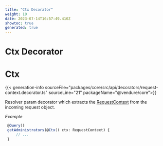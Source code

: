 ```yaml
---
title: "Ctx Decorator"
weight: 10
date: 2023-07-14T16:57:49.410Z
showtoc: true
generated: true
---
```

<!-- This file was generated from the Vendure source. Do not modify. Instead, re-run the "docs:build" script -->

# Ctx Decorator
<div class="symbol">


# Ctx

{{< generation-info sourceFile="packages/core/src/api/decorators/request-context.decorator.ts" sourceLine="21" packageName="@vendure/core">}}

Resolver param decorator which extracts the <a href='/typescript-api/request/request-context#requestcontext'>RequestContext</a> from the incoming
request object.

*Example*

```TypeScript
 @Query()
 getAdministrators(@Ctx() ctx: RequestContext) {
     // ...
 }
```

</div>
